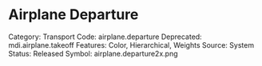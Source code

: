 # Airplane Departure

Category: Transport
Code: airplane.departure
Deprecated: mdi.airplane.takeoff
Features: Color, Hierarchical, Weights
Source: System
Status: Released
Symbol: airplane.departure2x.png